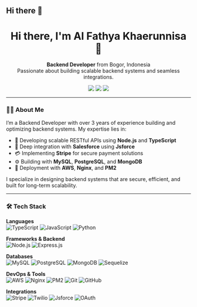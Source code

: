## Hi there 👋

<h1 align="center">Hi there, I'm Al Fathya Khaerunnisa 👋</h1>

<p align="center">
  <strong>Backend Developer</strong> from Bogor, Indonesia<br/>
  Passionate about building scalable backend systems and seamless integrations.
</p>

<p align="center">
  <a href="mailto:alfathya.kha01@gmail.com"><img src="https://img.shields.io/badge/email-%23ea4335.svg?style=for-the-badge&logo=gmail&logoColor=white"/></a>
  <a href="https://www.linkedin.com/in/alfathya-khaerunnisa/"><img src="https://img.shields.io/badge/linkedin-%230077b5.svg?style=for-the-badge&logo=linkedin&logoColor=white"/></a>
  <a href="https://github.com/alfathya"><img src="https://img.shields.io/badge/github-%2312100e.svg?style=for-the-badge&logo=github&logoColor=white"/></a>
</p>

---

### 👩‍💻 About Me
I’m a Backend Developer with over 3 years of experience building and optimizing backend systems. My expertise lies in:

- 🔧 Developing scalable RESTful APIs using **Node.js** and **TypeScript**
- 🔄 Deep integration with **Salesforce** using **Jsforce**
- 💳 Implementing **Stripe** for secure payment solutions
- ⚙️ Building with **MySQL**, **PostgreSQL**, and **MongoDB**
- 🚀 Deployment with **AWS**, **Nginx**, and **PM2**

I specialize in designing backend systems that are secure, efficient, and built for long-term scalability.

---

### 🛠 Tech Stack

**Languages**  
![TypeScript](https://img.shields.io/badge/TypeScript-3178C6?style=for-the-badge&logo=typescript&logoColor=white)
![JavaScript](https://img.shields.io/badge/JavaScript-F7DF1E?style=for-the-badge&logo=javascript&logoColor=black)
![Python](https://img.shields.io/badge/Python-3776AB?style=for-the-badge&logo=python&logoColor=white)

**Frameworks & Backend**  
![Node.js](https://img.shields.io/badge/Node.js-339933?style=for-the-badge&logo=node.js&logoColor=white)
![Express.js](https://img.shields.io/badge/Express.js-000000?style=for-the-badge&logo=express&logoColor=white)

**Databases**  
![MySQL](https://img.shields.io/badge/MySQL-4479A1?style=for-the-badge&logo=mysql&logoColor=white)
![PostgreSQL](https://img.shields.io/badge/PostgreSQL-4169E1?style=for-the-badge&logo=postgresql&logoColor=white)
![MongoDB](https://img.shields.io/badge/MongoDB-47A248?style=for-the-badge&logo=mongodb&logoColor=white)
![Sequelize](https://img.shields.io/badge/Sequelize-52B0E7?style=for-the-badge&logo=sequelize&logoColor=white)

**DevOps & Tools**  
![AWS](https://img.shields.io/badge/AWS-232F3E?style=for-the-badge&logo=amazonaws&logoColor=white)
![Nginx](https://img.shields.io/badge/Nginx-009639?style=for-the-badge&logo=nginx&logoColor=white)
![PM2](https://img.shields.io/badge/PM2-2B037A?style=for-the-badge&logo=pm2&logoColor=white)
![Git](https://img.shields.io/badge/Git-F05032?style=for-the-badge&logo=git&logoColor=white)
![GitHub](https://img.shields.io/badge/GitHub-181717?style=for-the-badge&logo=github&logoColor=white)

**Integrations**  
![Stripe](https://img.shields.io/badge/Stripe-008CDD?style=for-the-badge&logo=stripe&logoColor=white)
![Twilio](https://img.shields.io/badge/Twilio-F22F46?style=for-the-badge&logo=twilio&logoColor=white)
![Jsforce](https://img.shields.io/badge/Jsforce-00A1E0?style=for-the-badge&logo=javascript&logoColor=white)
![OAuth](https://img.shields.io/badge/OAuth-3C5A99?style=for-the-badge&logo=oauth&logoColor=white)


